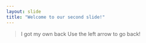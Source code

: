 ```yaml
---
layout: slide
title: "Welcome to our second slide!"
---
```

> I got my own back 
Use the left arrow to go back!
